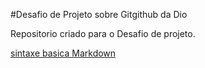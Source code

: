 #Desafio de Projeto sobre Gitgithub da Dio

Repositorio criado para o Desafio  de projeto.

[sintaxe basica Markdown](https://www.markdownguide.org/basic-syntax/)
